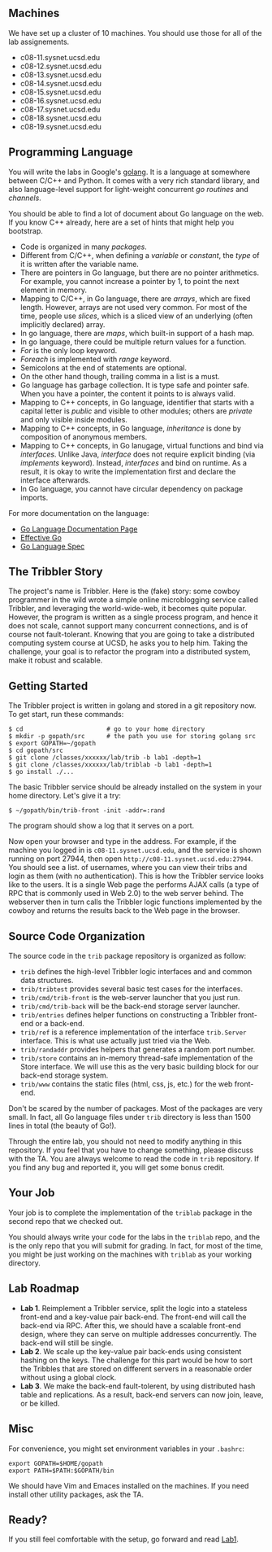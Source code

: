 
## Machines

We have set up a cluster of 10 machines. You should use those for
all of the lab assignements.

- c08-11.sysnet.ucsd.edu
- c08-12.sysnet.ucsd.edu
- c08-13.sysnet.ucsd.edu
- c08-14.sysnet.ucsd.edu
- c08-15.sysnet.ucsd.edu
- c08-16.sysnet.ucsd.edu
- c08-17.sysnet.ucsd.edu
- c08-18.sysnet.ucsd.edu
- c08-19.sysnet.ucsd.edu

## Programming Language

You will write the labs in Google's [golang](http://golang.org).
It is a language at somewhere between C/C++ and Python. It comes
with a very rich standard library, and also language-level support
for light-weight concurrent *go routines* and *channels*.

You should be able to find a lot of document about Go language
on the web. If you know C++ already, here are a set of hints that
might help you bootstrap.

- Code is organized in many *packages*.
- Different from C/C++, when defining a *variable* or *constant*,
  the *type* of it is written after the variable name.
- There are pointers in Go language, but there are no pointer
  arithmetics. For example, you cannot increase a pointer by 1,
  to point the next element in memory.
- Mapping to C/C++, in Go language, there are *arrays*, which
  are fixed length. However, arrays are not used very common.
  For most of the time, people use *slices*, which is a
  sliced view of an underlying (often implicitly declared) array.
- In go language, there are *maps*, which built-in support
  of a hash map.
- In go language, there could be multiple return values for a
  function.
- *For* is the only loop keyword.
- *Foreach* is implemented with *range* keyword.
- Semicolons at the end of statements are optional.
- On the other hand though, trailing comma in a list is a must.
- Go language has garbage collection. It is type safe and
  pointer safe. When you have a pointer, the content it points
  to is always valid.
- Mapping to C++ concepts, in Go language,
  identifier that starts with a capital letter is *public* and
  visible to other modules; others are *private* and only visible
  inside modules.
- Mapping to C++ concepts, in Go language,
  *inheritance* is done by composition of anonymous members.
- Mapping to C++ concepts, in Go lanugage,
  virtual functions and bind via *interfaces*. Unlike Java,
  *interface* does not require explicit binding
  (via *implements* keyword). Instead, *interfaces* and bind
  on runtime. As a result, it is okay to write the implementation
  first and declare the interface afterwards.
- In Go language, you cannot have circular dependency on package
  imports.

For more documentation on the language:

- [Go Language Documentation Page](http://golang.org/doc/)
- [Effective Go](http://golang.org/doc/effective_go.html)
- [Go Language Spec](http://golang.org/ref/spec)

## The Tribbler Story

The project's name is Tribbler. Here is the (fake) story: some cowboy
programmer in the wild wrote a simple online microblogging service
called Tribbler, and leveraging the world-wide-web,
it becomes quite popular. However, the program is written as a single
process program, and hence it does not scale,
cannot support many concurrent connections, and is of course
not fault-tolerant. Knowing that you are
going to take a distributed computing system course at UCSD, he
asks you to help him. Taking the challenge, your goal is to refactor
the program into a distributed system, make it robust and scalable.

## Getting Started

The Tribbler project is written in golang and stored in a git
repository now. To get start, run these commands:

```
$ cd                       # go to your home directory
$ mkdir -p gopath/src      # the path you use for storing golang src
$ export GOPATH=~/gopath
$ cd gopath/src
$ git clone /classes/xxxxxx/lab/trib -b lab1 -depth=1
$ git clone /classes/xxxxxx/lab/triblab -b lab1 -depth=1
$ go install ./...
```

The basic Tribbler service should be already installed on
the system in your home directory. Let's give it a try:

```
$ ~/gopath/bin/trib-front -init -addr=:rand
```

The program should show a log that it serves on a port.

Now open your browser and type in the address. For example,
if the machine you logged in is `c08-11.sysnet.ucsd.edu`,
and the service is shown running on port 27944,
then open `http://c08-11.sysnet.ucsd.edu:27944`.
You should see a list.
of usernames, where you can view their tribs and login as
them (with no authentication). This is how the Tribbler
service looks like to the users. It is a single Web page
the performs AJAX calls
(a type of RPC that is commonly used in Web 2.0) to the
web server behind. The webserver then in turn calls the
Tribbler logic functions implemented by the cowboy and
returns the results back to the Web page in the browser.

## Source Code Organization

The source code in the `trib` package repository is organized as follow:

- `trib` defines the high-level Tribbler logic interfaces and
  and common data structures.
- `trib/tribtest` provides several basic test cases for the
  interfaces.
- `trib/cmd/trib-front` is the web-server launcher that you just run.
- `trib/cmd/trib-back` will be the back-end storage server
launcher.
- `trib/entries` defines helper functions on constructing a
  Tribbler front-end or a back-end.
- `trib/ref` is a reference implementation of the interface
  `trib.Server`
  interface. This is what use actually just tried via the Web.
- `trib/randaddr` provides helpers that generates a random port
  number.
- `trib/store` contains an in-memory thread-safe
  implementation of the Store interface. We will use this
  as the very basic building block for our back-end storage system.
- `trib/www` contains the static files (html, css, js, etc.) for
  the web front-end.


Don't be scared by the number of packages. Most of the packages
are very small. In fact, all Go language files under `trib`
directory is less than 1500 lines in total (the beauty of Go!).

Through the entire lab, you should not need to modify anything
in this repository. If you feel that you have to change something,
please discuss with the TA. You are always welcome to read the code
in `trib` repository. If you find any bug and reported it,
you will get some bonus credit.

## Your Job

Your job is to complete the implementation of the `triblab` package
in the second repo that we checked out.

You should always write your code for the labs in the `triblab` repo,
and the is the only repo that you will submit for grading.
In fact, for most of the time, you might be just working on the machines
with `triblab` as your working directory.

## Lab Roadmap

- **Lab 1**. Reimplement a Tribbler service, split the logic into a stateless
  front-end and a key-value pair back-end. The front-end will call the back-end
  via RPC. After this, we should have a scalable front-end design, where they
  can serve on multiple addresses concurrently. The back-end will still be
  single.
- **Lab 2**. We scale up the key-value pair back-ends using
  consistent hashing on the keys. The challenge for this part would be how to sort
  the Tribbles that are stored on different servers in a reasonable order without
  using a global clock.
- **Lab 3**. We make the back-end fault-tolerent, by using
  distributed hash table and replications. As a result, back-end servers
  can now join, leave, or be killed.

## Misc

For convenience, you might set environment variables in your `.bashrc`:

```
export GOPATH=$HOME/gopath
export PATH=$PATH:$GOPATH/bin
```

We should have Vim and Emaces installed on the machines. If you need
install other utility packages, ask the TA.

## Ready?

If you still feel comfortable with the setup,
go forward and read [Lab1](./lab1.html).
